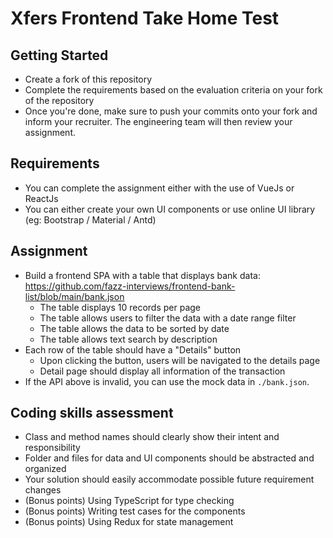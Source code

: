 # Xfers Frontend Take Home Test

## Getting Started
- Create a fork of this repository
- Complete the requirements based on the evaluation criteria on your fork of the repository
- Once you're done, make sure to push your commits onto your fork and inform your recruiter. The engineering team will then review your assignment.

## Requirements
- You can complete the assignment either with the use of VueJs or ReactJs
- You can either create your own UI components or use online UI library (eg: Bootstrap / Material / Antd)

## Assignment
- Build a frontend SPA with a table that displays bank data: https://github.com/fazz-interviews/frontend-bank-list/blob/main/bank.json
  - The table displays 10 records per page
  - The table allows users to filter the data with a date range filter
  - The table allows the data to be sorted by date
  - The table allows text search by description
- Each row of the table should have a "Details" button
  - Upon clicking the button, users will be navigated to the details page
  - Detail page should display all information of the transaction
- If the API above is invalid, you can use the mock data in `./bank.json`.

## Coding skills assessment
- Class and method names should clearly show their intent and responsibility
- Folder and files for data and UI components should be abstracted and organized
- Your solution should easily accommodate possible future requirement changes
- (Bonus points) Using TypeScript for type checking
- (Bonus points) Writing test cases for the components
- (Bonus points) Using Redux for state management
